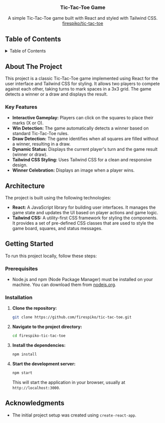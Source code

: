 <div align="center">

<h3 align="center">Tic-Tac-Toe Game</h3>

  <p align="center">
    A simple Tic-Tac-Toe game built with React and styled with Tailwind CSS.
    <br />
     <a href="https://github.com/firespiko/tic-tac-toe">firespiko/tic-tac-toe</a>
  </p>
</div>

## Table of Contents

<details>
  <summary>Table of Contents</summary>
  <ol>
    <li>
      <a href="#about-the-project">About The Project</a>
      <ul>
        <li><a href="#key-features">Key Features</a></li>
      </ul>
    </li>
    <li><a href="#architecture">Architecture</a></li>
    <li>
      <a href="#getting-started">Getting Started</a>
      <ul>
        <li><a href="#prerequisites">Prerequisites</a></li>
        <li><a href="#installation">Installation</a></li>
      </ul>
    </li>
    <li><a href="#acknowledgments">Acknowledgments</a></li>
  </ol>
</details>

## About The Project

This project is a classic Tic-Tac-Toe game implemented using React for the user interface and Tailwind CSS for styling. It allows two players to compete against each other, taking turns to mark spaces in a 3x3 grid. The game detects a winner or a draw and displays the result.

### Key Features

- **Interactive Gameplay:** Players can click on the squares to place their marks (X or O).
- **Win Detection:** The game automatically detects a winner based on standard Tic-Tac-Toe rules.
- **Draw Detection:** The game identifies when all squares are filled without a winner, resulting in a draw.
- **Dynamic Status:** Displays the current player's turn and the game result (winner or draw).
- **Tailwind CSS Styling:** Uses Tailwind CSS for a clean and responsive design.
- **Winner Celebration:** Displays an image when a player wins.

## Architecture

The project is built using the following technologies:

- **React:** A JavaScript library for building user interfaces. It manages the game state and updates the UI based on player actions and game logic.
- **Tailwind CSS:** A utility-first CSS framework for styling the components. It provides a set of pre-defined CSS classes that are used to style the game board, squares, and status messages.

## Getting Started

To run this project locally, follow these steps:

### Prerequisites

- Node.js and npm (Node Package Manager) must be installed on your machine. You can download them from [nodejs.org](https://nodejs.org/).

### Installation

1. **Clone the repository:**
   ```sh
   git clone https://github.com/firespiko/tic-tac-toe.git
   ```
2. **Navigate to the project directory:**
   ```sh
   cd firespiko-tic-tac-toe
   ```
3. **Install the dependencies:**
   ```sh
   npm install
   ```
4. **Start the development server:**
   ```sh
   npm start
   ```
   This will start the application in your browser, usually at `http://localhost:3000`.

## Acknowledgments

- The initial project setup was created using `create-react-app`.
